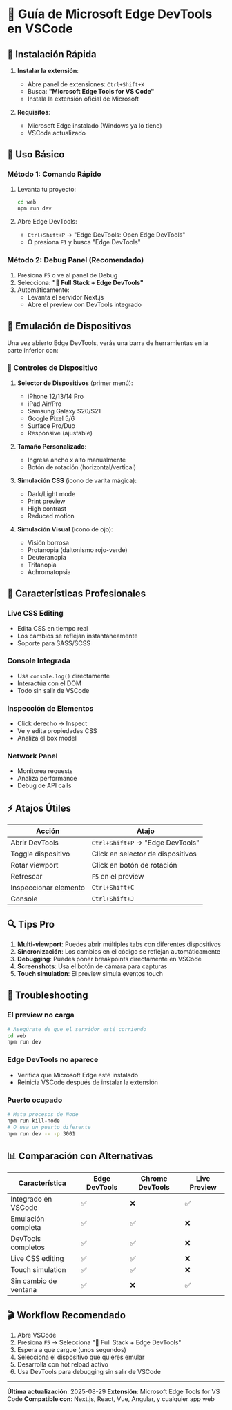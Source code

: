 # 📱 Guía de Microsoft Edge DevTools en VSCode

## 🎯 Instalación Rápida

1. **Instalar la extensión**:
   - Abre panel de extensiones: `Ctrl+Shift+X`
   - Busca: **"Microsoft Edge Tools for VS Code"**
   - Instala la extensión oficial de Microsoft

2. **Requisitos**:
   - Microsoft Edge instalado (Windows ya lo tiene)
   - VSCode actualizado

## 🚀 Uso Básico

### Método 1: Comando Rápido
1. Levanta tu proyecto:
   ```bash
   cd web
   npm run dev
   ```

2. Abre Edge DevTools:
   - `Ctrl+Shift+P` → "Edge DevTools: Open Edge DevTools"
   - O presiona `F1` y busca "Edge DevTools"

### Método 2: Debug Panel (Recomendado)
1. Presiona `F5` o ve al panel de Debug
2. Selecciona: **"🚀 Full Stack + Edge DevTools"**
3. Automáticamente:
   - Levanta el servidor Next.js
   - Abre el preview con DevTools integrado

## 📱 Emulación de Dispositivos

Una vez abierto Edge DevTools, verás una barra de herramientas en la parte inferior con:

### 🔧 Controles de Dispositivo

1. **Selector de Dispositivos** (primer menú):
   - iPhone 12/13/14 Pro
   - iPad Air/Pro
   - Samsung Galaxy S20/S21
   - Google Pixel 5/6
   - Surface Pro/Duo
   - Responsive (ajustable)

2. **Tamaño Personalizado**:
   - Ingresa ancho x alto manualmente
   - Botón de rotación (horizontal/vertical)

3. **Simulación CSS** (icono de varita mágica):
   - Dark/Light mode
   - Print preview
   - High contrast
   - Reduced motion

4. **Simulación Visual** (icono de ojo):
   - Visión borrosa
   - Protanopia (daltonismo rojo-verde)
   - Deuteranopia
   - Tritanopia
   - Achromatopsia

## 🎨 Características Profesionales

### Live CSS Editing
- Edita CSS en tiempo real
- Los cambios se reflejan instantáneamente
- Soporte para SASS/SCSS

### Console Integrada
- Usa `console.log()` directamente
- Interactúa con el DOM
- Todo sin salir de VSCode

### Inspección de Elementos
- Click derecho → Inspect
- Ve y edita propiedades CSS
- Analiza el box model

### Network Panel
- Monitorea requests
- Analiza performance
- Debug de API calls

## ⚡ Atajos Útiles

| Acción | Atajo |
|--------|-------|
| Abrir DevTools | `Ctrl+Shift+P` → "Edge DevTools" |
| Toggle dispositivo | Click en selector de dispositivos |
| Rotar viewport | Click en botón de rotación |
| Refrescar | `F5` en el preview |
| Inspeccionar elemento | `Ctrl+Shift+C` |
| Console | `Ctrl+Shift+J` |

## 🔍 Tips Pro

1. **Multi-viewport**: Puedes abrir múltiples tabs con diferentes dispositivos
2. **Sincronización**: Los cambios en el código se reflejan automáticamente
3. **Debugging**: Puedes poner breakpoints directamente en VSCode
4. **Screenshots**: Usa el botón de cámara para capturas
5. **Touch simulation**: El preview simula eventos touch

## 🐛 Troubleshooting

### El preview no carga
```bash
# Asegúrate de que el servidor esté corriendo
cd web
npm run dev
```

### Edge DevTools no aparece
- Verifica que Microsoft Edge esté instalado
- Reinicia VSCode después de instalar la extensión

### Puerto ocupado
```bash
# Mata procesos de Node
npm run kill-node
# O usa un puerto diferente
npm run dev -- -p 3001
```

## 📊 Comparación con Alternativas

| Característica | Edge DevTools | Chrome DevTools | Live Preview |
|----------------|---------------|-----------------|--------------|
| Integrado en VSCode | ✅ | ❌ | ✅ |
| Emulación completa | ✅ | ✅ | ❌ |
| DevTools completos | ✅ | ✅ | ❌ |
| Live CSS editing | ✅ | ✅ | ❌ |
| Touch simulation | ✅ | ✅ | ❌ |
| Sin cambio de ventana | ✅ | ❌ | ✅ |

## 🎬 Workflow Recomendado

1. Abre VSCode
2. Presiona `F5` → Selecciona "🚀 Full Stack + Edge DevTools"
3. Espera a que cargue (unos segundos)
4. Selecciona el dispositivo que quieres emular
5. Desarrolla con hot reload activo
6. Usa DevTools para debugging sin salir de VSCode

---

**Última actualización**: 2025-08-29
**Extensión**: Microsoft Edge Tools for VS Code
**Compatible con**: Next.js, React, Vue, Angular, y cualquier app web